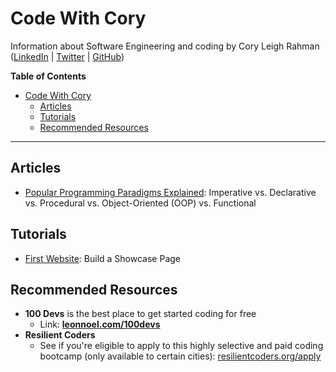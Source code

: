 # Code With Cory

Information about Software Engineering and coding by Cory Leigh Rahman ([LinkedIn](https://www.linkedin.com/in/corylr/) | [Twitter](https://twitter.com/Cory_LR) | [GitHub](https://github.com/CoryLR))

**Table of Contents**

- [Code With Cory](#code-with-cory)
  - [Articles](#articles)
  - [Tutorials](#tutorials)
  - [Recommended Resources](#recommended-resources)

---

## Articles

* [Popular Programming Paradigms Explained](./articles/popular-programming-paradigms-explained/popular-programming-paradigms-explained.md): Imperative vs. Declarative vs. Procedural vs. Object-Oriented (OOP) vs. Functional

## Tutorials

* [First Website](./tutorials/beginner/1-first-website/first-website.md): Build a Showcase Page

## Recommended Resources

* **100 Devs** is the best place to get started coding for free
  * Link: **[leonnoel.com/100devs](https://leonnoel.com/100devs/)**
* **Resilient Coders**
  * See if you're eligible to apply to this highly selective and paid coding bootcamp (only available to certain cities): [resilientcoders.org/apply](https://www.resilientcoders.org/apply)
